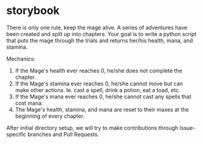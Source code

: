 # storybook
There is only one rule, keep the mage alive. A series of adventures have been created and split up into chapters. Your goal is to write a python script that
puts the mage through the trials and returns her/his health, mana, and stamina. 

Mechanics:
1. If the Mage's health ever reaches 0, he/she does not complete the chapter.
2. If the Mage's stamina ever reaches 0, he/she cannot move but can make other actions. Ie. cast a spell, drink a potion, eat a toad, etc. 
3. If the Mage's mana ever reaches 0, he/she cannot cast any spells that cost mana. 
4. The Mage's health, stamina, and mana are reset to their maxes at the beginning of every chapter. 


After initial directory setup, we will try to make contributions through Issue-specific branches and Pull Requests.
